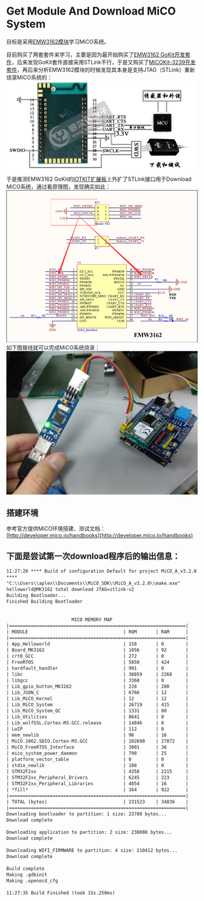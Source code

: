# Get Module And Download MiCO System

目标是采用[EMW3162模块](https://item.taobao.com/item.htm?spm=a1z10.5-c-s.w4002-16603296919.58.5e3b38dfFbWMQV&id=543818540167)学习MiCO系统。

目前购买了两套套件来学习，主要是因为最开始购买了[EMW3162 GoKit开发套件](https://item.taobao.com/item.htm?spm=a1z10.1-c-s.w5003-16605346609.11.26563f7asUT5I8&id=542968676812&scene=taobao_shop)，后来发现GoKit套件直接采用STLink不行，于是又购买了[MiCOKit-3239开发套件](https://item.taobao.com/item.htm?spm=a1z10.5-c-s.w4002-16603296919.21.1ef4d404lXIGYd&id=552768451049)，再后来分析EMW3162模块的时候发现其本身是支持JTAG（STLink）重新烧录MiCO系统的：
![MiCO_Pin.jpg](image/MiCO_Pin.jpg)
于是推测EMW3162 GoKit的[IOTKIT扩展板](https://item.taobao.com/item.htm?spm=2013.1.0.0.959eebeGjiZjD&id=525550020849&scm=1007.12144.81309.42296_42296&pvid=0f7c9def-25c0-460d-99c3-f1eaff2e057a)上外扩了STLink接口用于Download MiCO系统，通过看原理图，发现确实如此：
![IOTKIT_Download_Connect.png](image/IOTKIT_Download_Connect.png)
如下图接线就可以完成MiCO系统烧录：
![Download_MiCO_Connect.jpg](image/Download_MiCO_Connect.jpg)

## 搭建环境

参考官方提供MiCO环境搭建、测试文档：[http://developer.mico.io/handbooks](http://developer.mico.io/handbooks)

## 下面是尝试第一次download程序后的输出信息：
    11:27:20 **** Build of configuration Default for project MiCO_A_v3.2.0 ****
    "C:\\Users\\aplex\\Documents\\MiCO_SDK\\MiCO_A_v3.2.0\\make.exe" helloworld@MK3162 total download JTAG=stlink-v2 
    Building Bootloader...
    Finished Building Bootloader
    
    
                            MICO MEMORY MAP                            
    |=================================================================|
    | MODULE                                   | ROM       | RAM      |
    |=================================================================|
    | App_Helloworld                           | 158       | 0        |
    | Board_MK3162                             | 1056      | 92       |
    | crt0_GCC                                 | 272       | 0        |
    | FreeRTOS                                 | 5850      | 424      |
    | hardfault_handler                        | 991       | 0        |
    | libc                                     | 38859     | 2268     |
    | libgcc                                   | 3368      | 0        |
    | Lib_gpio_button_MK3162                   | 228       | 200      |
    | Lib_JSON_C                               | 6766      | 12       |
    | Lib_MiCO_Kernel                          | 12        | 12       |
    | Lib_MiCO_System                          | 26719     | 415      |
    | Lib_MiCO_System_QC                       | 1331      | 80       |
    | Lib_Utilities                            | 8641      | 0        |
    | Lib_wolfSSL.Cortex-M3.GCC.release        | 14846     | 8        |
    | LwIP                                     | 112       | 0        |
    | mem_newlib                               | 96        | 16       |
    | MiCO.1062.SDIO.Cortex-M3.GCC             | 102690    | 27872    |
    | MiCO_FreeRTOS_Interface                  | 3001      | 36       |
    | mico_system_power_daemon                 | 798       | 25       |
    | platform_vector_table                    | 0         | 0        |
    | stdio_newlib                             | 108       | 0        |
    | STM32F2xx                                | 4358      | 2215     |
    | STM32F2xx_Peripheral_Drivers             | 6245      | 223      |
    | STM32F2xx_Peripheral_Libraries           | 4854      | 16       |
    | *fill*                                   | 164       | 922      |
    |=================================================================|
    | TOTAL (bytes)                            | 231523    | 34836    |
    |=================================================================|
    Downloading bootloader to partition: 1 size: 23780 bytes... 
    Download complete 
    
    Downloading application to partition: 2 size: 238008 bytes... 
    Download complete 
    
    Downloading WIFI_FIRMWARE to partition: 4 size: 210412 bytes... 
    Download complete 
    
    Build complete
    Making .gdbinit
    Making .openocd_cfg
    
    11:27:35 Build Finished (took 15s.250ms)
    
    
